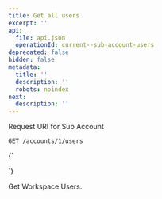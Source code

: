 ```yaml
---
title: Get all users
excerpt: ''
api:
  file: api.json
  operationId: current--sub-account-users
deprecated: false
hidden: false
metadata:
  title: ''
  description: ''
  robots: noindex
next:
  description: ''
---
```

Request URI for Sub Account

```
GET /accounts/1/users
```

<HTMLBlock>{`
<div></div>

<style></style>
`}</HTMLBlock>

Get Workspace Users.